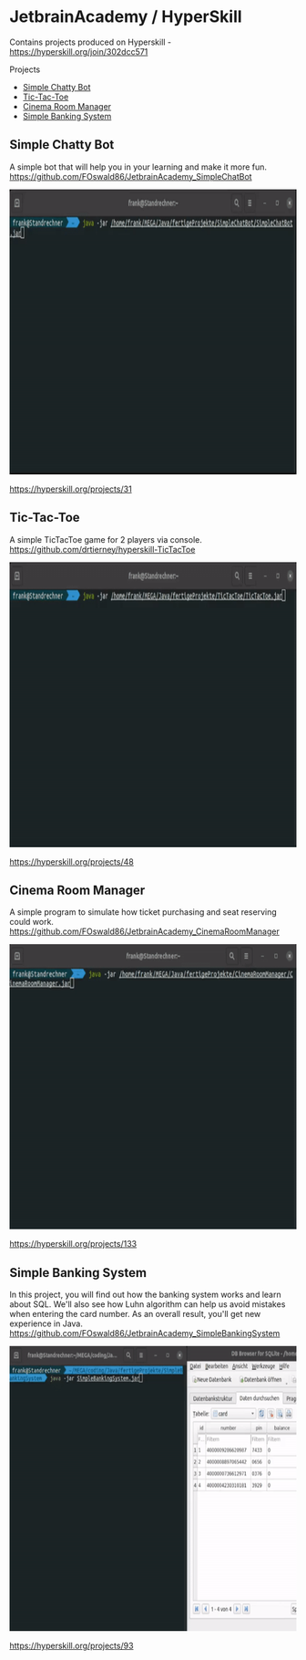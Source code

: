 # JetbrainAcademy / HyperSkill

Contains projects produced on Hyperskill -  
https://hyperskill.org/join/302dcc571

<!-- START doctoc generated TOC please keep comment here to allow auto update -->
<!-- DON'T EDIT THIS SECTION, INSTEAD RE-RUN doctoc TO UPDATE -->

Projects

- [Simple Chatty Bot](#simple-chatty-bot)
- [Tic-Tac-Toe](#tic-tac-toe)
- [Cinema Room Manager](#cinema-room-manager)
- [Simple Banking System](#simple-banking-system)

<!-- END doctoc generated TOC please keep comment here to allow auto update -->

## Simple Chatty Bot
A simple bot that will help you in your learning and make it more fun.    
https://github.com/FOswald86/JetbrainAcademy_SimpleChatBot

<img src="https://github.com/FOswald86/JetbrainAcademy_SimpleChatBot/blob/main/SimpleChatBot.gif" width="800" height="500" />  

https://hyperskill.org/projects/31


## Tic-Tac-Toe
A simple TicTacToe game for 2 players via console.      
https://github.com/drtierney/hyperskill-TicTacToe

<img src="https://github.com/FOswald86/JetbrainAcademy_TicTacToe/blob/main/TicTacToe.gif" width="800" height="500" />  

https://hyperskill.org/projects/48


## Cinema Room Manager
A simple program to simulate how ticket purchasing and seat reserving could work.
https://github.com/FOswald86/JetbrainAcademy_CinemaRoomManager

<img src="https://github.com/FOswald86/JetbrainAcademy_CinemaRoomManager/blob/main/CinemaRoomManager.gif" width="800" height="500" />

https://hyperskill.org/projects/133


## Simple Banking System
In this project, you will find out how the banking system works and learn about SQL. We'll also see how Luhn algorithm can help us avoid mistakes when entering the card number. As an overall result, you'll get new experience in Java.
https://github.com/FOswald86/JetbrainAcademy_SimpleBankingSystem

<img src="https://github.com/FOswald86/JetbrainAcademy_SimpleBankingSystem/blob/main/SimpleBankingSystem.gif" width="800" height="500" />

https://hyperskill.org/projects/93
